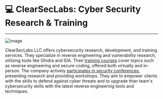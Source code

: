 # 💻 ClearSecLabs: Cyber Security Research & Training
---
![image](https://github.com/user-attachments/assets/bfa57f65-f58f-4d71-9406-29422b886804)

ClearSecLabs LLC offers cybersecurity research, development, and training services. They specialize in reverse engineering and vulnerability research, utilizing tools like Ghidra and IDA. Their [training courses](https://www.clearseclabs.com/#portfolio) cover topics such as reverse engineering and secure coding, offered both virtually and in-person. The company actively [participates in security conferences](https://www.clearseclabs.com/#timeline), presenting research and providing workshops. They aim to empower clients with the skills to defend against cyber threats and to upgrade thier team's  cybersecurity skills with the latest reverse engineernig tools and techniques. 



